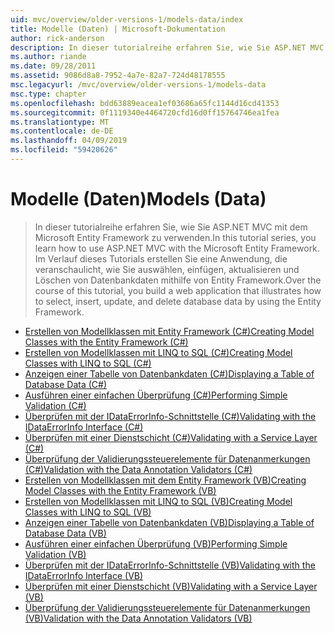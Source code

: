 ```yaml
---
uid: mvc/overview/older-versions-1/models-data/index
title: Modelle (Daten) | Microsoft-Dokumentation
author: rick-anderson
description: In dieser tutorialreihe erfahren Sie, wie Sie ASP.NET MVC mit dem Microsoft Entity Framework zu verwenden. Im Verlauf dieses Tutorials erstellen Sie eine Webanwendung...
ms.author: riande
ms.date: 09/28/2011
ms.assetid: 9086d8a8-7952-4a7e-82a7-724d48178555
msc.legacyurl: /mvc/overview/older-versions-1/models-data
msc.type: chapter
ms.openlocfilehash: bdd63889eacea1ef03686a65fc1144d16cd41353
ms.sourcegitcommit: 0f1119340e4464720cfd16d0ff15764746ea1fea
ms.translationtype: MT
ms.contentlocale: de-DE
ms.lasthandoff: 04/09/2019
ms.locfileid: "59420626"
---
```

# <a name="models-data"></a><span data-ttu-id="8cd2f-104">Modelle (Daten)</span><span class="sxs-lookup"><span data-stu-id="8cd2f-104">Models (Data)</span></span>

> <span data-ttu-id="8cd2f-105">In dieser tutorialreihe erfahren Sie, wie Sie ASP.NET MVC mit dem Microsoft Entity Framework zu verwenden.</span><span class="sxs-lookup"><span data-stu-id="8cd2f-105">In this tutorial series, you learn how to use ASP.NET MVC with the Microsoft Entity Framework.</span></span> <span data-ttu-id="8cd2f-106">Im Verlauf dieses Tutorials erstellen Sie eine Anwendung, die veranschaulicht, wie Sie auswählen, einfügen, aktualisieren und Löschen von Datenbankdaten mithilfe von Entity Framework.</span><span class="sxs-lookup"><span data-stu-id="8cd2f-106">Over the course of this tutorial, you build a web application that illustrates how to select, insert, update, and delete database data by using the Entity Framework.</span></span>


- [<span data-ttu-id="8cd2f-107">Erstellen von Modellklassen mit Entity Framework (C#)</span><span class="sxs-lookup"><span data-stu-id="8cd2f-107">Creating Model Classes with the Entity Framework (C#)</span></span>](creating-model-classes-with-the-entity-framework-cs.md)
- [<span data-ttu-id="8cd2f-108">Erstellen von Modellklassen mit LINQ to SQL (C#)</span><span class="sxs-lookup"><span data-stu-id="8cd2f-108">Creating Model Classes with LINQ to SQL (C#)</span></span>](creating-model-classes-with-linq-to-sql-cs.md)
- [<span data-ttu-id="8cd2f-109">Anzeigen einer Tabelle von Datenbankdaten (C#)</span><span class="sxs-lookup"><span data-stu-id="8cd2f-109">Displaying a Table of Database Data (C#)</span></span>](displaying-a-table-of-database-data-cs.md)
- [<span data-ttu-id="8cd2f-110">Ausführen einer einfachen Überprüfung (C#)</span><span class="sxs-lookup"><span data-stu-id="8cd2f-110">Performing Simple Validation (C#)</span></span>](performing-simple-validation-cs.md)
- [<span data-ttu-id="8cd2f-111">Überprüfen mit der IDataErrorInfo-Schnittstelle (C#)</span><span class="sxs-lookup"><span data-stu-id="8cd2f-111">Validating with the IDataErrorInfo Interface (C#)</span></span>](validating-with-the-idataerrorinfo-interface-cs.md)
- [<span data-ttu-id="8cd2f-112">Überprüfen mit einer Dienstschicht (C#)</span><span class="sxs-lookup"><span data-stu-id="8cd2f-112">Validating with a Service Layer (C#)</span></span>](validating-with-a-service-layer-cs.md)
- [<span data-ttu-id="8cd2f-113">Überprüfung der Validierungssteuerelemente für Datenanmerkungen (C#)</span><span class="sxs-lookup"><span data-stu-id="8cd2f-113">Validation with the Data Annotation Validators (C#)</span></span>](validation-with-the-data-annotation-validators-cs.md)
- [<span data-ttu-id="8cd2f-114">Erstellen von Modellklassen mit dem Entity Framework (VB)</span><span class="sxs-lookup"><span data-stu-id="8cd2f-114">Creating Model Classes with the Entity Framework (VB)</span></span>](creating-model-classes-with-the-entity-framework-vb.md)
- [<span data-ttu-id="8cd2f-115">Erstellen von Modellklassen mit LINQ to SQL (VB)</span><span class="sxs-lookup"><span data-stu-id="8cd2f-115">Creating Model Classes with LINQ to SQL (VB)</span></span>](creating-model-classes-with-linq-to-sql-vb.md)
- [<span data-ttu-id="8cd2f-116">Anzeigen einer Tabelle von Datenbankdaten (VB)</span><span class="sxs-lookup"><span data-stu-id="8cd2f-116">Displaying a Table of Database Data (VB)</span></span>](displaying-a-table-of-database-data-vb.md)
- [<span data-ttu-id="8cd2f-117">Ausführen einer einfachen Überprüfung (VB)</span><span class="sxs-lookup"><span data-stu-id="8cd2f-117">Performing Simple Validation (VB)</span></span>](performing-simple-validation-vb.md)
- [<span data-ttu-id="8cd2f-118">Überprüfen mit der IDataErrorInfo-Schnittstelle (VB)</span><span class="sxs-lookup"><span data-stu-id="8cd2f-118">Validating with the IDataErrorInfo Interface (VB)</span></span>](validating-with-the-idataerrorinfo-interface-vb.md)
- [<span data-ttu-id="8cd2f-119">Überprüfen mit einer Dienstschicht (VB)</span><span class="sxs-lookup"><span data-stu-id="8cd2f-119">Validating with a Service Layer (VB)</span></span>](validating-with-a-service-layer-vb.md)
- [<span data-ttu-id="8cd2f-120">Überprüfung der Validierungssteuerelemente für Datenanmerkungen (VB)</span><span class="sxs-lookup"><span data-stu-id="8cd2f-120">Validation with the Data Annotation Validators (VB)</span></span>](validation-with-the-data-annotation-validators-vb.md)
